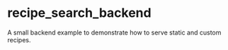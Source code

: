 # recipe_search_backend
A small backend example to demonstrate how to serve static and custom recipes.
